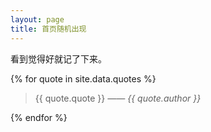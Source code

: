 ```yaml
---
layout: page
title: 首页随机出现
---
```


看到觉得好就记了下来。

{% for quote in site.data.quotes %}

> {{ quote.quote }} <cite>—— {{ quote.author }}</cite>

{% endfor %}
<!--
<div id="all_quotes"></div>
-->